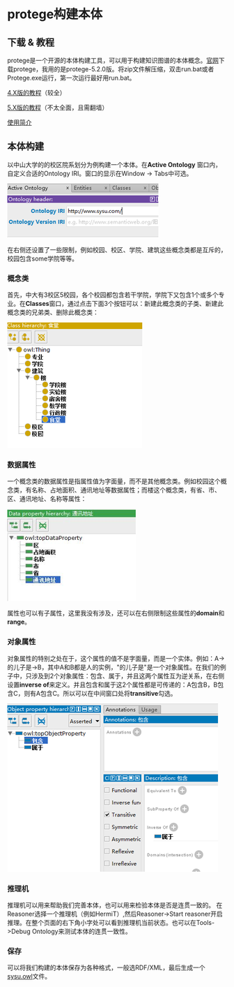 # protege构建本体

## 下载 & 教程
protege是一个开源的本体构建工具，可以用于构建知识图谱的本体概念。[官网](https://protege.stanford.edu/)下载protege，我用的是protege-5.2.0版。将zip文件解压缩，双击run.bat或者Protege.exe运行，第一次运行最好用run.bat。

[4.X版的教程](http://mowl-power.cs.man.ac.uk/protegeowltutorial/resources/ProtegeOWLTutorialP4_v1_3.pdf)（较全）

[5.X版的教程](https://media.readthedocs.org/pdf/go-protege-tutorial/latest/go-protege-tutorial.pdf)（不太全面，且需翻墙）

[使用简介](http://cgi.csc.liv.ac.uk/~frank/teaching/comp08/protege_tutorial.pdf)

## 本体构建
以中山大学的的校区院系划分为例构建一个本体。在**Active Ontology** 窗口内，自定义合适的Ontology IRI。窗口的显示在Window -> Tabs中可选。

![img](img/protege构建本体/1.PNG)

在右侧还设置了一些限制，例如校园、校区、学院、建筑这些概念类都是互斥的，校园包含some学院等等。

### 概念类
首先，中大有3校区5校园，各个校园都包含若干学院，学院下又包含1个或多个专业。在**Classes**窗口，通过点击下面3个按钮可以：新建此概念类的子类、新建此概念类的兄弟类、删除此概念类：

![img](img/protege构建本体/2.PNG)

### 数据属性
一个概念类的数据属性是指属性值为字面量，而不是其他概念类。例如校园这个概念类，有名称、占地面积、通讯地址等数据属性；而楼这个概念类，有省、市、区、通讯地址、名称等属性：

![img](img/protege构建本体/3.JPG)

属性也可以有子属性，这里我没有涉及，还可以在右侧限制这些属性的**domain**和**range**。

### 对象属性
对象属性的特别之处在于，这个属性的值不是字面量，而是一个实体。例如：A->的儿子是->B，其中A和B都是人的实例，"的儿子是"是一个对象属性。在我们的例子中，只涉及到2个对象属性：包含、属于，并且这两个属性互为逆关系，在右侧设置**inverse of**来定义。并且包含和属于这2个属性都是可传递的：A包含B，B包含C，则有A包含C。所以可以在中间窗口处将**transitive**勾选。

![img](img/protege构建本体/4.PNG)

### 推理机
推理机可以用来帮助我们完善本体，也可以用来检验本体是否是连贯一致的。 在Reasoner选择一个推理机（例如HermiT）,然后Reasoner->Start reasoner开启推理。在整个页面的右下角小字处可以看到推理机当前状态。也可以在Tools->Debug Ontology来测试本体的连贯一致性。

### 保存
可以将我们构建的本体保存为各种格式，一般选RDF/XML，最后生成一个[sysu.owl](https://github.com/samayuki/Knowledge-Graph-Learning/tree/master/myData/protege构建本体)文件。
